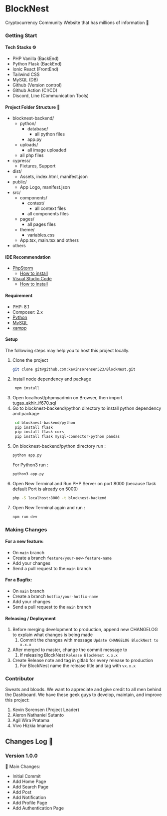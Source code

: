 # BlockNest
  Cryptocurrency Community Website that has millions of information 🍻

### Getting Start
#### Tech Stacks ⚙️
- PHP Vanilla (BackEnd)
- Python Flask (BackEnd)
- Ionic React (FrontEnd)
- Tailwind CSS
- MySQL (DB)
- Github (Version control)
- Github Action (CI/CD)
- Discord, Line (Communication Tools)

#### Project Folder Structure 📁
- blocknest-backend/
    - python/
      - database/
        - all python files
      - app.py 
    - uploads/
      - all image uploaded
    - all php files
- cypress/
    - Fixtures, Support
- dist/
    - Assets, index.html, manifest.json
- public/
    - App Logo, manifest.json
- src/
    - components/
      - context/
        - all context files 
      - all components files
    - pages/
      - all pages files 
    - theme/
      - variables.css
    - App.tsx, main.tsx and others 
- others

#### IDE Recommendation
- [PhpStorm](https://www.jetbrains.com/phpstorm/download/#section=windows)
  - [How to install](https://www.jetbrains.com/help/phpstorm/installation-guide.html#snap)
- [Visual Studio Code](https://code.visualstudio.com/download)
  - [How to install](https://code.visualstudio.com/docs)
 
#### Requirement
- PHP: 8.1
- Composer: 2.x
- [Python](https://www.python.org/downloads/)
- [MySQL](https://www.mysql.com/)
- [xampp](https://www.apachefriends.org/download.html)

#### Setup
The following steps may help you to host this project locally.
1. Clone the project
    ```bash
    git clone git@github.com:kevinsorensen523/BlockNest.git
    ```
2. Install node dependency and package
   ```bash
    npm install
    ```
3. Open localhost/phpmyadmin on Browser, then import tugas_akhir_if670.sql
4. Go to blocknest-backend/python directory to install python dependency and package
   ```bash
    cd blocknest-backend/python
    pip install flask
    pip install flask-cors
    pip install flask mysql-connector-python pandas
    ```
5. On blocknest-backend/python directory run :
   ```bash
   python app.py
   ```
   For Python3 run :
   ```bash
   python3 app.py
   ```
6. Open New Terminal and Run PHP Server on port 8000 (because flask default Port is already on 5000)
   ```bash
   php -S localhost:8000 -t blocknest-backend
   ```
7. Open New Terminal again and run :
   ```bash
   npm run dev
   ```
   
### Making Changes
#### For a new feature:
- On `main` branch
- Create a branch `feature/your-new-feature-name`
- Add your changes
- Send a pull request to the `main` branch

#### For a Bugfix:
- On `main` branch
- Create a branch `hotfix/your-hotfix-name`
- Add your changes
- Send a pull request to the `main` branch

#### Releasing / Deployment
1. Before merging development to production, append new CHANGELOG to explain what changes is being made
   1. Commit the changes with message `Update CHANGELOG BlockNest to x.x.x`
2. After merged to master, change the commit message to
   1. If releasing BlockNest `Release BlockNest x.x.x`
3. Create Release note and tag in gitlab for every release to production
   1. For BlockNest name the release title and tag with `vx.x.x`

### Contributor
Sweats and bloods. We want to appreciate and give credit to all men behind the Dashboard.
We have these geek guys to develop, maintain, and improve this project:
  1. Kevin Sorensen (Project Leader)
  2. Aleron Nathaniel Sutanto
  3. Agil Wira Pratama
  4. Vivo Hizkia Imanuel

## Changes Log 📜
### Version 1.0.0
🌟 Main Changes:
- Initial Commit
- Add Home Page
- Add Search Page
- Add Post
- Add Notification
- Add Profile Page
- Add Authentication Page
